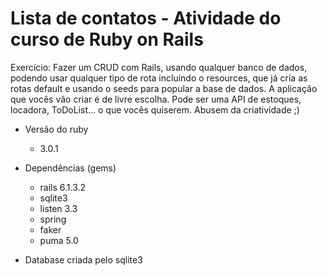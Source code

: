 # Lista de contatos - Atividade do curso de Ruby on Rails

Exercício:
Fazer um CRUD com Rails, usando qualquer banco de dados, podendo usar qualquer tipo de rota incluindo o resources, que já cria as rotas default e usando o seeds para popular a base de dados.
A aplicação que vocês vão criar é de livre escolha. Pode ser uma API de estoques, locadora, ToDoList... o que vocês quiserem. Abusem da criatividade ;)

* Versão do ruby
	- 3.0.1

* Dependências (gems)
	- rails 6.1.3.2
	- sqlite3
	- listen 3.3
	- spring
	- faker
	- puma 5.0

* Database criada pelo sqlite3

